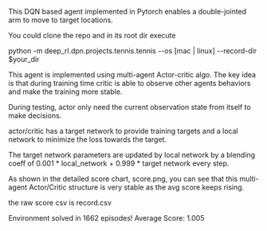  This DQN based agent implemented in Pytorch enables a double-jointed arm to move to target locations.

 You could clone the repo and in its root dir execute

 python -m deep_rl.dpn.projects.tennis.tennis --os [mac | linux]  --record-dir $your_dir


 This agent is implemented using multi-agent Actor-critic algo. The key idea is that during training time critic is able to observe other agents behaviors and make the training more stable.

During testing, actor only need the current observation state from itself to make decisions.  

actor/critic has a target network to provide training targets and a local network to minimize the loss towards the target.

The target network parameters are updated by local network by a blending coeff of 0.001 * local_network + 0.999 * target network every step.

As shown in the detailed score chart, score.png, you can see that this multi-agent Actor/Critic structure is very stable as the avg score keeps rising. 

the raw score csv is record.csv

Environment solved in 1662 episodes!	Average Score: 1.005
 
